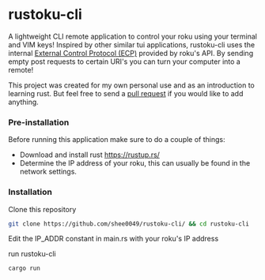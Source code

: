 # rustoku-cli
A lightweight CLI remote application to control your roku using your terminal and VIM keys!  Inspired by other similar tui applications, rustoku-cli uses the internal [External Control Protocol (ECP)](https://developer.roku.com/en-ca/docs/developer-program/dev-tools/external-control-api.md) provided by roku's API.  By sending empty post requests to certain URI's you can turn your computer into a remote!

This project was created for my own personal use and as an introduction to learning rust.  But feel free to send a [pull request](https://github.com/shee0049/rustoku-cli/pulls) if you would like to add anything.

### Pre-installation

Before running this application make sure to do a couple of things:

 - Download and install rust https://rustup.rs/
 - Determine the IP address of your roku, this can usually be found in the network settings.

### Installation

Clone this repository

```bash
git clone https://github.com/shee0049/rustoku-cli/ && cd rustoku-cli
``` 

Edit the IP_ADDR constant in main.rs with your roku's IP address

run rustoku-cli

```bash 
cargo run
```


